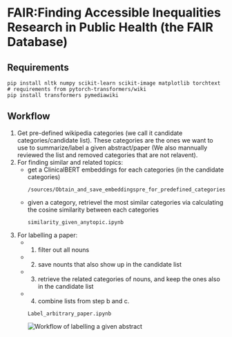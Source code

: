 # FAIR:Finding Accessible Inequalities Research in Public Health (the FAIR Database)

## Requirements
```shell script
pip install nltk numpy scikit-learn scikit-image matplotlib torchtext
# requirements from pytorch-transformers/wiki
pip install transformers pymediawiki
```
## Workflow
1. Get pre-defined wikipedia categories (we call it candidate categories/candidate list). These categories are the ones we want to use to summarize/label a given abstract/paper (We also mannually reviewed the list and removed categories that are not relavent).
2. For finding similar and related topics:
    * get a ClinicalBERT embeddings for each categories (in the candidate categories)
      ```
      /sources/Obtain_and_save_embeddingspre_for_predefined_categories.ipynb
      ```
    * given a category, retrievel the most similar categories via calculating the cosine similarity between each categories
      ```
      similarity_given_anytopic.ipynb
      ```
3. For labelling a paper:
    * 1. filter out all nouns
    * 2. save nounts that also show up in the candidate list
    * 3. retrieve the related categories of nouns, and keep the ones also in the candidate list
    * 4. combine lists from step b and c.
      ```
      Label_arbitrary_paper.ipynb
      ```
      ![Workflow of labelling a given abstract](https://github.com/casszhao/FAIR/blob/5fdd6d61bec494aab9354998dccecd22bb04687d/images/Process%20of%20labelling%20a%20abstract.jpg)
